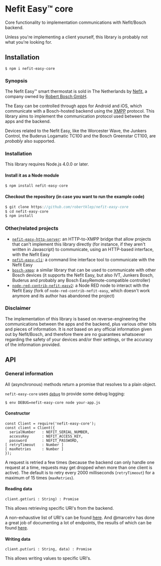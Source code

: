 # Nefit Easy™ core

Core functionality to implementation communications with Nefit/Bosch backend.

Unless you're implementing a client yourself, this library is probably not what you're looking for.

## Installation

```
$ npm i nefit-easy-core
```

### Synopsis

The Nefit Easy™ smart thermostat is sold in The Netherlands by [Nefit](http://www.welkombijnefit.nl/nl), a company owned by [Robert Bosch GmbH](http://www.bosch.com/).

The Easy can be controlled through apps for Android and iOS, which communicate with a Bosch-hosted backend using the [XMPP](https://en.wikipedia.org/wiki/XMPP) protocol. This library aims to implement the communication protocol used between the apps and the backend.

Devices related to the Nefit Easy, like the Worcester Wave, the Junkers Control, the Buderus Logamatic TC100 and the Bosch Greenstar CT100, are _probably_ also supported.

### Installation

This library requires Node.js 4.0.0 or later.

#### Install it as a Node module

``` javascript
$ npm install nefit-easy-core
```

#### Checkout the repository (in case you want to run the example code)

``` javascript
$ git clone https://github.com/robertklep/nefit-easy-core
$ cd nefit-easy-core
$ npm install
```

### Other/related projects

* [`nefit-easy-http-server`](https://github.com/robertklep/nefit-easy-http-server): an HTTP-to-XMPP bridge that allow projects that can't implement this library directly (for instance, if they aren't written in Javascript) to communicate, using an HTTP-based interface, with the Nefit Easy
* [`nefit-easy-cli`](https://github.com/robertklep/nefit-easy-cli): a command line interface tool to communicate with the Nefit Easy
* [`bosch-xmpp`](https://github.com/robertklep/bosch-xmpp): a similar library that can be used to communicate with other Bosch devices (it supports the Nefit Easy, but also IVT, Junkers Bosch, Buderus and probably any Bosch EasyRemote-compatible controller)
* [`node-red-contrib-nefit-easy2`](https://flows.nodered.org/node/node-red-contrib-nefit-easy2): a Node RED node to interact with the Nefit Easy (fork of `node-red-contrib-nefit-easy`, which doesn't work anymore and its author has abandoned the project)

### Disclaimer

The implementation of this library is based on reverse-engineering the communications between the apps and the backend, plus various other bits and pieces of information. It is _not_ based on any official information given out by Nefit/Bosch, and therefore there are no guarantees whatsoever regarding the safety of your devices and/or their settings, or the accuracy of the information provided.

## API

### General information

All (asynchronous) methods return a promise that resolves to a plain object.

`nefit-easy-core` uses [`debug`](https://github.com/visionmedia/debug) to provide some debug logging:

```
$ env DEBUG=nefit-easy-core node your-app.js
```

#### Constructor

```
const Client = require('nefit-easy-core');
const client = Client({
  serialNumber   : NEFIT_SERIAL_NUMBER,
  accessKey      : NEFIT_ACCESS_KEY,
  password       : NEFIT_PASSWORD,
[ retryTimeout   : Number ]
[ maxRetries     : Number ]
});
```

A request is retried a few times (because the backend can only handle one request at a time, requests may get dropped when more than one client is active). The default is to retry every 2000 milliseconds (`retryTimeout`) for a maximum of 15 times (`maxRetries`).

#### Reading data

`client.get(uri : String) : Promise`

This allows retrieving specific URI's from the backend.

A non-exhaustive list of URI's can be found [here](https://github.com/robertklep/nefit-easy-core/wiki/List-of-endpoints). And @marcelrv has done a great job of documenting a lot of endpoints, the results of which can be found [here](https://github.com/marcelrv/nefit_easy_protocol).

#### Writing data

`client.put(uri : String, data) : Promise`

This allows writing values to specific URI's.
